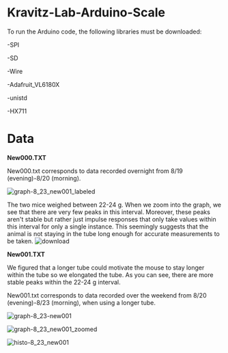 
# Kravitz-Lab-Arduino-Scale

 To run the Arduino code, the following libraries must be downloaded:
 
-SPI

-SD

-Wire

-Adafruit_VL6180X

-unistd

-HX711

# Data

**New000.TXT**

New000.txt corresponds to data recorded overnight from 8/19 (evening)-8/20 (morning).


![graph-8_23_new001_labeled](https://user-images.githubusercontent.com/54637095/130864431-51308945-2b5b-4462-af17-0c90170d9517.png)

The two mice weighed between 22-24 g. When we zoom into the graph, we see that there are very few peaks in this interval. Moreover, these peaks aren't stable but rather just impulse responses that only take values within this interval for only a single instance. This seemingly suggests that the animal is not staying in the tube long enough for accurate measurements to be taken.
![download](https://user-images.githubusercontent.com/54637095/130864958-2cf64106-6681-4e2e-9a91-a996596a79f0.png)


**New001.TXT**

We figured that a longer tube could motivate the mouse to stay longer within the tube so we elongated the tube. As you can see, there are more stable peaks within the 22-24 g interval.

New001.txt corresponds to data recorded over the weekend from 8/20 (evening)-8/23 (morning), when using a longer tube.

![graph-8_23-new001](https://user-images.githubusercontent.com/54637095/130485890-b757a6a6-cf45-4185-8da9-774a76651a2b.png)

![graph-8_23_new001_zoomed](https://user-images.githubusercontent.com/54637095/130486065-6226bf1a-aa51-495c-ba5d-67ed0849a469.png)


![histo-8_23_new001](https://user-images.githubusercontent.com/54637095/130528604-69deb6cf-efcc-46f9-8085-d50f99dd3203.png)
